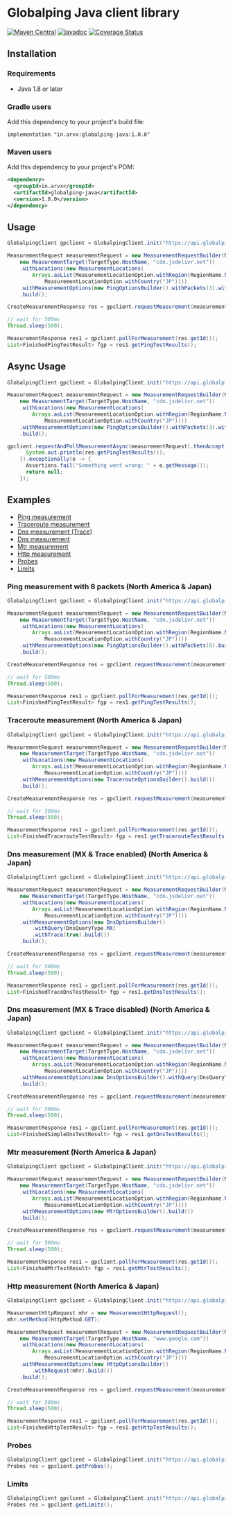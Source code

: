 # Globalping Java client library

[![Maven Central](https://img.shields.io/badge/maven--central-v1.0.0-blue)](https://mvnrepository.com/artifact/in.arvx/globalping-java)
[![javadoc](https://javadoc.io/badge2/in.arvx/globalping-java/javadoc.svg)](https://javadoc.io/doc/in.arvx/globalping-java)
[![Coverage Status](https://coveralls.io/repos/github/nick9822/globalping-java/badge.svg?branch=main)](https://coveralls.io/github/nick9822/globalping-java?branch=main)

## Installation

### Requirements

- Java 1.8 or later

### Gradle users
Add this dependency to your project's build file:
```
implementation "in.arvx:globalping-java:1.0.0"
```

### Maven users
Add this dependency to your project's POM:
```xml
<dependency>
  <groupId>in.arvx</groupId>
  <artifactId>globalping-java</artifactId>
  <version>1.0.0</version>
</dependency>
```

## Usage
```java
GlobalpingClient gpclient = GlobalpingClient.init("https://api.globalping.io", "");

MeasurementRequest measurementRequest = new MeasurementRequestBuilder(MeasurementType.ping,
    new MeasurementTarget(TargetType.HostName, "cdn.jsdelivr.net"))
    .withLocations(new MeasurementLocations(
        Arrays.asList(MeasurementLocationOption.withRegion(RegionName.NORTHERN_AMERICA),
            MeasurementLocationOption.withCountry("JP"))))
    .withMeasurementOptions(new PingOptionsBuilder().withPackets(3).withIpVersion(4).build())
    .build();

CreateMeasurementResponse res = gpclient.requestMeasurement(measurementRequest);

// wait for 500ms
Thread.sleep(500);

MeasurementResponse res1 = gpclient.pollForMeasurement(res.getId());
List<FinishedPingTestResult> fgp = res1.getPingTestResults();
```

## Async Usage
```java
GlobalpingClient gpclient = GlobalpingClient.init("https://api.globalping.io", "");

MeasurementRequest measurementRequest = new MeasurementRequestBuilder(MeasurementType.ping,
    new MeasurementTarget(TargetType.HostName, "cdn.jsdelivr.net"))
    .withLocations(new MeasurementLocations(
        Arrays.asList(MeasurementLocationOption.withRegion(RegionName.NORTHERN_AMERICA),
            MeasurementLocationOption.withCountry("JP"))))
    .withMeasurementOptions(new PingOptionsBuilder().withPackets(3).withIpVersion(4).build())
    .build();

gpclient.requestAndPollMeasurementAsync(measurementRequest).thenAccept(res -> {
      System.out.println(res.getPingTestResults());
    }).exceptionally(e -> {
      Assertions.fail("Something went wrong: " + e.getMessage());
      return null;
    });
```

## Examples

- [Ping measurement](#ping-measurement-with-8-packets-north-america--japan)
- [Traceroute measurement](#traceroute-measurement-north-america--japan)
- [Dns measurement (Trace)](#dns-measurement-mx--trace-enabled-north-america--japan)
- [Dns measurement](#dns-measurement-mx--trace-disabled-north-america--japan)
- [Mtr measurement](#mtr-measurement-north-america--japan)
- [Http measurement](#http-measurement-north-america--japan)
- [Probes](#probes)
- [Limits](#limits)

### Ping measurement with 8 packets (North America & Japan)

```java
GlobalpingClient gpclient = GlobalpingClient.init("https://api.globalping.io", "");

MeasurementRequest measurementRequest = new MeasurementRequestBuilder(MeasurementType.ping,
    new MeasurementTarget(TargetType.HostName, "cdn.jsdelivr.net"))
    .withLocations(new MeasurementLocations(
        Arrays.asList(MeasurementLocationOption.withRegion(RegionName.NORTHERN_AMERICA),
            MeasurementLocationOption.withCountry("JP"))))
    .withMeasurementOptions(new PingOptionsBuilder().withPackets(8).build())
    .build();

CreateMeasurementResponse res = gpclient.requestMeasurement(measurementRequest);

// wait for 500ms
Thread.sleep(500);

MeasurementResponse res1 = gpclient.pollForMeasurement(res.getId());
List<FinishedPingTestResult> fgp = res1.getPingTestResults();
```

### Traceroute measurement (North America & Japan)

```java
GlobalpingClient gpclient = GlobalpingClient.init("https://api.globalping.io", "");

MeasurementRequest measurementRequest = new MeasurementRequestBuilder(MeasurementType.traceroute,
    new MeasurementTarget(TargetType.HostName, "cdn.jsdelivr.net"))
    .withLocations(new MeasurementLocations(
        Arrays.asList(MeasurementLocationOption.withRegion(RegionName.NORTHERN_AMERICA),
            MeasurementLocationOption.withCountry("JP"))))
    .withMeasurementOptions(new TracerouteOptionsBuilder().build())
    .build();

CreateMeasurementResponse res = gpclient.requestMeasurement(measurementRequest);

// wait for 500ms
Thread.sleep(500);

MeasurementResponse res1 = gpclient.pollForMeasurement(res.getId());
List<FinishedTracerouteTestResult> fgp = res1.getTracerouteTestResults();
```

### Dns measurement (MX & Trace enabled) (North America & Japan)

```java
GlobalpingClient gpclient = GlobalpingClient.init("https://api.globalping.io", "");

MeasurementRequest measurementRequest = new MeasurementRequestBuilder(MeasurementType.dns,
    new MeasurementTarget(TargetType.HostName, "cdn.jsdelivr.net"))
    .withLocations(new MeasurementLocations(
        Arrays.asList(MeasurementLocationOption.withRegion(RegionName.NORTHERN_AMERICA),
            MeasurementLocationOption.withCountry("JP"))))
    .withMeasurementOptions(new DnsOptionsBuilder()
        .withQuery(DnsQueryType.MX)
        .withTrace(true).build())
    .build();

CreateMeasurementResponse res = gpclient.requestMeasurement(measurementRequest);

// wait for 500ms
Thread.sleep(500);

MeasurementResponse res1 = gpclient.pollForMeasurement(res.getId());
List<FinishedTraceDnsTestResult> fgp = res1.getDnsTestResults();
```

### Dns measurement (MX & Trace disabled) (North America & Japan)

```java
GlobalpingClient gpclient = GlobalpingClient.init("https://api.globalping.io", "");

MeasurementRequest measurementRequest = new MeasurementRequestBuilder(MeasurementType.dns,
    new MeasurementTarget(TargetType.HostName, "cdn.jsdelivr.net"))
    .withLocations(new MeasurementLocations(
        Arrays.asList(MeasurementLocationOption.withRegion(RegionName.NORTHERN_AMERICA),
            MeasurementLocationOption.withCountry("JP"))))
    .withMeasurementOptions(new DnsOptionsBuilder().withQuery(DnsQueryType.MX).build())
    .build();

CreateMeasurementResponse res = gpclient.requestMeasurement(measurementRequest);

// wait for 500ms
Thread.sleep(500);

MeasurementResponse res1 = gpclient.pollForMeasurement(res.getId());
List<FinishedSimpleDnsTestResult> fgp = res1.getDnsTestResults();
```

### Mtr measurement (North America & Japan)

```java
GlobalpingClient gpclient = GlobalpingClient.init("https://api.globalping.io", "");

MeasurementRequest measurementRequest = new MeasurementRequestBuilder(MeasurementType.mtr,
    new MeasurementTarget(TargetType.HostName, "cdn.jsdelivr.net"))
    .withLocations(new MeasurementLocations(
        Arrays.asList(MeasurementLocationOption.withRegion(RegionName.NORTHERN_AMERICA),
            MeasurementLocationOption.withCountry("JP"))))
    .withMeasurementOptions(new MtrOptionsBuilder().build())
    .build();

CreateMeasurementResponse res = gpclient.requestMeasurement(measurementRequest);

// wait for 500ms
Thread.sleep(500);

MeasurementResponse res1 = gpclient.pollForMeasurement(res.getId());
List<FinishedMtrTestResult> fgp = res1.getMtrTestResults();
```

### Http measurement (North America & Japan)

```java
GlobalpingClient gpclient = GlobalpingClient.init("https://api.globalping.io", "");

MeasurementHttpRequest mhr = new MeasurementHttpRequest();
mhr.setMethod(HttpMethod.GET);

MeasurementRequest measurementRequest = new MeasurementRequestBuilder(MeasurementType.http,
    new MeasurementTarget(TargetType.HostName, "www.google.com"))
    .withLocations(new MeasurementLocations(
        Arrays.asList(MeasurementLocationOption.withRegion(RegionName.NORTHERN_AMERICA),
            MeasurementLocationOption.withCountry("JP"))))
    .withMeasurementOptions(new HttpOptionsBuilder()
        .withRequest(mhr).build())
    .build();

CreateMeasurementResponse res = gpclient.requestMeasurement(measurementRequest);

// wait for 500ms
Thread.sleep(500);

MeasurementResponse res1 = gpclient.pollForMeasurement(res.getId());
List<FinishedHttpTestResult> fgp = res1.getHttpTestResults();
```

### Probes

```java
GlobalpingClient gpclient = GlobalpingClient.init("https://api.globalping.io", "");
Probes res = gpclient.getProbes();
```

### Limits

```java
GlobalpingClient gpclient = GlobalpingClient.init("https://api.globalping.io", "");
Probes res = gpclient.getLimits();
```